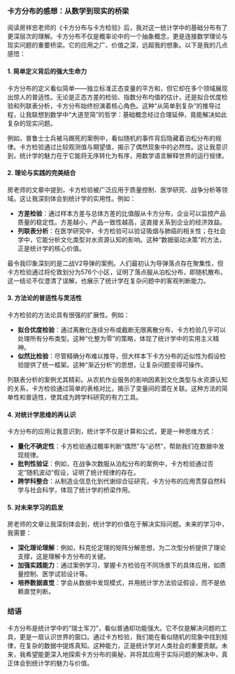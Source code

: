 
### 卡方分布的感想：从数学到现实的桥梁

阅读房祥忠老师的《卡方分布与卡方检验》后，我对这一统计学中的基础分布有了更深层次的理解。卡方分布不仅是概率论中的一个抽象概念，更是连接数学理论与现实问题的重要桥梁。它的应用之广、价值之深，远超我的想象。以下是我的几点感悟：


#### **1. 简单定义背后的强大生命力**
卡方分布的定义看似简单——独立标准正态变量的平方和，但它却在多个领域展现出惊人的普适性。无论是正态方差的检验、指数分布均值的估计，还是拟合优度检验和列联表分析，卡方分布始终扮演着核心角色。这种“从简单到复杂”的推导过程，让我联想到数学中“大道至简”的哲学：基础概念经过合理延伸，竟能解决如此复杂的现实问题。

例如，普鲁士士兵被马踢死的案例中，看似随机的事件背后隐藏着泊松分布的规律。卡方检验通过比较观测值与期望值，揭示了偶然现象中的必然性。这让我意识到，统计学的魅力在于它能将无序转化为有序，用数学语言解释世界的运行规律。


#### **2. 理论与实践的完美结合**
房老师的文章中提到，卡方检验被广泛应用于质量控制、医学研究、战争分析等领域。这让我深刻体会到统计学的实用性。例如：
- **方差检验**：通过样本方差与总体方差的比值服从卡方分布，企业可以监控产品质量的稳定性。方差越小，产品一致性越高，这直接关系到企业的经济效益。
- **列联表分析**：在医学研究中，卡方检验可以验证吸烟与肺癌的相关性；在社会学中，它能分析文化类型对水资源认知的影响。这种“数据驱动决策”的方法，正是统计学的核心价值。

最令我印象深刻的是二战V2导弹的案例。人们最初认为导弹落点存在聚集性，但卡方检验通过将伦敦划分为576个小区，证明了落点服从泊松分布，即随机散布。这一结论不仅澄清了误解，也展示了统计学在复杂问题中的客观判断能力。


#### **3. 方法论的普适性与灵活性**
卡方检验的方法论具有很强的扩展性。例如：
- **拟合优度检验**：通过离散化连续分布或截断无限离散分布，卡方检验几乎可以处理所有分布类型。这种“化整为零”的策略，体现了统计学中的实用主义精神。
- **似然比检验**：尽管精确分布难以推导，但大样本下卡方分布的近似性为假设检验提供了统一框架。这种“渐近分析”的思想，让复杂问题变得可操作。

列联表分析的案例尤其精彩。从农机作业服务的影响因素到文化类型与水资源认知的关系，卡方检验通过简单的表格对比，揭示了变量间的潜在关联。这种方法的简单性和普适性，使其成为跨学科研究的有力工具。


#### **4. 对统计学思维的再认识**
卡方分布的应用让我意识到，统计学不仅是计算和公式，更是一种思维方式：
- **量化不确定性**：卡方检验通过概率判断“偶然”与“必然”，帮助我们在数据中发现规律。
- **批判性验证**：例如，在战争次数服从泊松分布的案例中，卡方检验通过否定“随机波动”假设，证明了统计规律的存在。
- **跨学科整合**：从制造业信息化到代谢综合征研究，卡方分布的应用贯穿自然科学与社会科学，体现了统计学的桥梁作用。


#### **5. 对未来学习的启发**
房老师的文章让我深刻体会到，统计学的价值在于解决实际问题。未来的学习中，我需要：
- **深化理论理解**：例如，科克伦定理的矩阵分解思想，为二次型分析提供了理论支撑，这是理解卡方分布的关键。
- **加强实践能力**：通过案例学习，掌握卡方检验在不同场景下的具体应用，如质量控制、医学试验设计等。
- **培养数据直觉**：学会从数据中发现模式，并用统计学方法验证假设，而不是依赖直觉判断。


### **结语**
卡方分布是统计学中的“瑞士军刀”，看似普通却功能强大。它不仅是解决问题的工具，更是一扇认识世界的窗口。通过卡方检验，我们能在看似随机的现象中找到规律，在复杂的数据中提炼真知。这种能力，正是统计学对人类社会的重要贡献。未来，我希望能更深入地探索卡方分布的奥秘，并将其应用于实际问题的解决中，真正体会到统计学的魅力与价值。